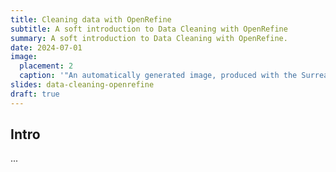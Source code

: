 ```yaml
---
title: Cleaning data with OpenRefine
subtitle: A soft introduction to Data Cleaning with OpenRefine
summary: A soft introduction to Data Cleaning with OpenRefine.
date: 2024-07-01
image:
  placement: 2
  caption: '"An automatically generated image, produced with the Surreal Graphics Generator (https://deepai.org/machine-learning-model/surreal-graphics-generator) by entering the prompt "Digital Humanities"'
slides: data-cleaning-openrefine
draft: true
---
```


## Intro
...
